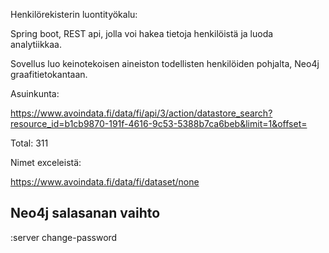 Henkilörekisterin luontityökalu:

Spring boot, REST api, jolla voi hakea tietoja henkilöistä ja luoda analytiikkaa.

Sovellus luo keinotekoisen aineiston todellisten henkilöiden pohjalta, Neo4j graafitietokantaan.

Asuinkunta:

https://www.avoindata.fi/data/fi/api/3/action/datastore_search?resource_id=b1cb9870-191f-4616-9c53-5388b7ca6beb&limit=1&offset=<random number>

Total: 311

Nimet exceleistä:

https://www.avoindata.fi/data/fi/dataset/none

## Neo4j salasanan vaihto
:server change-password